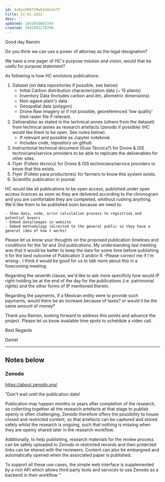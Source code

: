 ```yaml
---
id: 4vRpxhRK7CMw6ImUx2nTf
title: 22-01-2022
desc: ''
updated: 1643058663344
created: 1642862270706
---
```

Good day Ramón

Do you think we can use a power of attorney as the legal designation?

We have a one pager of HC's purpose mission and vision, would that be usefu for purpose statement?

As following is how HC envisions publications:

1. Dataset (on data repositories if possible, see below)
    - Initial Carbon distribution characterization data (~ 15 plants)
    - Inventory Data (Includes carbon and dm, allometric dimensions)
    - Non-agave plant's data
    - Geospatial data (polygon)
    - Drone Raw imagery or if not possible, georeferenced 'low quality' tiled raster file if relevant.
2. Deliverables as stated in the technical annex (others from the dataset) from technical annex as research artefacts (zenodo if possible) (HC would like them to be open. See notes below).
    - If relevant and possible as Jupyter notebook
    - Includes code, repository on github 
3. Instructional technical document (Guía Técnica?) for Drone & GIS technicians/service providers to be able to replicate the deliverables for other sites.
4. Flyer (Folleto técnico) for Drone & GIS technicians/service providers to know that this exists.
5. Flyer (Folleto para productores) for farmers to know this system exists. 
6. Scientific publication in journal.

HC would like all publications to be open access, published under open access licences as soon as they are delivered according to the chronogram and you are comfortable they are completed, whithout rushing anything. We'd like them to be published soon because we need to:

    - Show data, code, error calculation process to registries and potential buyers
    - Embed data/images in website
    - Embed methodology (directed to the general public so they have a general idea of how t works)
        
Please let us know your thoughts on the proposed publication timelines and conditions for the 1st and 2nd publications. My understanding last meeting was that it would be better to keep the data for some time before publishing it for the best outcome of Publication 3 and/or 6 -Please correct me if I'm wrong-. I think it would be good for us to talk more about this in a forecoming meeting. 


Regarding the seventh clause, we'd like to ask more specificly how would IP right-holding be at the end of the day for the publications (i.e. patrimonial rights) and the other forms of IP mentioned therein.

Regarding the payments, If a Mexican entity were to provide such payments, would there be an increase because of taxes? or would it be the same amount of money?

Thank you Ramón, looking forward to address this points and advance the project. Please let us know available time spots to scheldule a video call.

Best Regards


Daniel

----------
## Notes below

### Zenodo
https://about.zenodo.org/

"Don't wait until the publication date!

Publication may happen months or years after completion of the research, so collecting together all the research artefacts at that stage to publish openly is often challenging. Zenodo therefore offers the possibility to house closed and restricted content, so that artefacts can be captured and stored safely whilst the research is ongoing, such that nothing is missing when they are openly shared later in the research workflow.

Additionally, to help publishing, research materials for the review process can be safely uploaded to Zenodo in restricted records and then protected links can be shared with the reviewers. Content can also be embargoed and automatically opened when the associated paper is published.

To support all these use cases, the simple web interface is supplemented by a rich API which allows third ­party tools and services to use Zenodo as a backend in their workflow "
